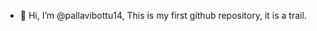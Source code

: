 - 👋 Hi, I’m @pallavibottu14, This is my first github repository, it is a trail. 


<!---
pallavibottu14/pallavibottu14 is a ✨ special ✨ repository because its `README.md` (this file) appears on your GitHub profile.
You can click the Preview link to take a look at your changes.
--->
